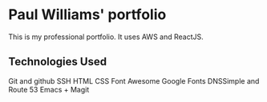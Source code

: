 # Paul Williams' portfolio

This is my professional portfolio. It uses AWS and ReactJS.

## Technologies Used

Git and github
SSH
HTML
CSS
Font Awesome
Google Fonts
DNSSimple and Route 53
Emacs + Magit